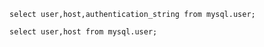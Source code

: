 ```
select user,host,authentication_string from mysql.user;
```

```
select user,host from mysql.user;
```
